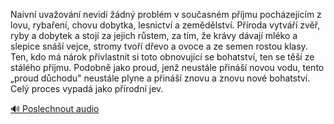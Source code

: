 
Naivní uvažování nevidí žádný problém v současném příjmu pocházejícím z lovu, rybaření, chovu dobytka, lesnictví a zemědělství. Příroda vytváří zvěř, ryby a dobytek a stojí za jejich růstem, za tím, že krávy dávají mléko a slepice snáší vejce, stromy tvoří dřevo a ovoce a ze semen rostou klasy. Ten, kdo má nárok přivlastnit si toto obnovující se bohatství, ten se těší ze stálého příjmu. Podobně jako proud, jenž neustále přináší novou vodu, tento „proud důchodu" neustále plyne a přináší znovu a znovu nové bohatství. Celý proces vypadá jako přírodní jev.

[🔊 Poslechnout audio](/data/7-paragraphs/audio/chapter_95/para_011-Naivn-uvaovn-nevid-dn-problm-v-souasnm.mp3)
